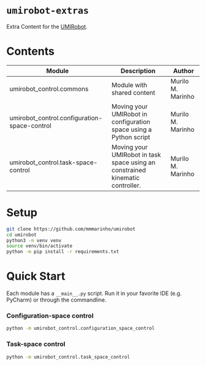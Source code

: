 # `umirobot-extras` 

Extra Content for the [UMIRobot](https://mmmarinho.github.io/UMIRobot/).

# Contents

| Module                                       | Description                                                                   | Author            | 
|----------------------------------------------|-------------------------------------------------------------------------------|-------------------|
| umirobot_control.commons                     | Module with shared content                                                    | Murilo M. Marinho |
| umirobot_control.configuration-space-control | Moving your UMIRobot in configuration space using a Python script             | Murilo M. Marinho |
| umirobot_control.task-space-control          | Moving your UMIRobot in task space using an constrained kinematic controller. | Murilo M. Marinho |


# Setup

```bash
git clone https://github.com/mmmarinho/umirobot
cd umirobot
python3 -m venv venv
source venv/bin/activate
python -m pip install -r requirements.txt
```

# Quick Start

Each module has a `__main__.py` script. Run it in your favorite IDE (e.g. PyCharm) or through the commandline.

### Configuration-space control
```bash
python -m umirobot_control.configuration_space_control
```

### Task-space control
```bash
python -m umirobot_control.task_space_control
```
